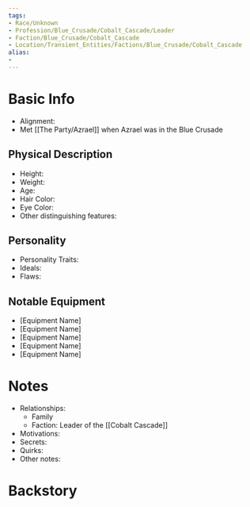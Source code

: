 ```yaml
---
tags:
- Race/Unknown
- Profession/Blue_Crusade/Cobalt_Cascade/Leader
- Faction/Blue_Crusade/Cobalt_Cascade
- Location/Transient_Entities/Factions/Blue_Crusade/Cobalt_Cascade
alias:
- 
---
```

# Basic Info
- Alignment: 
- Met [[The Party/Azrael]] when Azrael was in the Blue Crusade

## Physical Description
- Height: 
- Weight: 
- Age: 
- Hair Color: 
- Eye Color: 
- Other distinguishing features: 

## Personality
- Personality Traits: 
- Ideals: 
- Flaws: 

## Notable Equipment
- [Equipment Name]
- [Equipment Name]
- [Equipment Name]
- [Equipment Name]
- [Equipment Name]

# Notes
- Relationships: 
	- Family
	- Faction: Leader of the [[Cobalt Cascade]]
- Motivations: 
- Secrets: 
- Quirks: 
- Other notes: 

# Backstory
